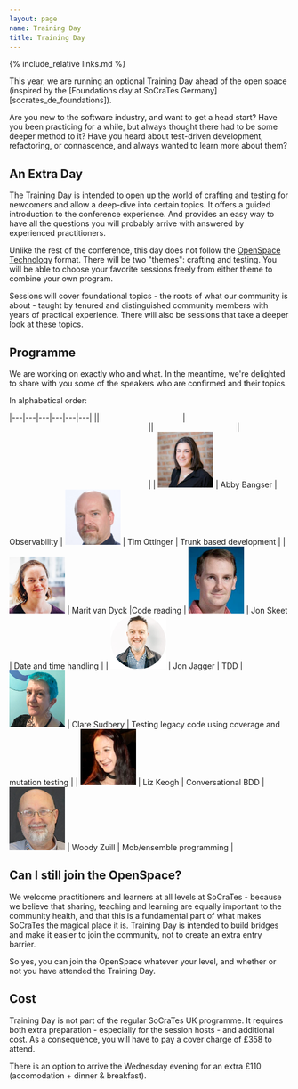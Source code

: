 ```yaml
---
layout: page
name: Training Day
title: Training Day
---
```


{% include_relative links.md %}

This year, we are running an optional Training Day ahead of the open space (inspired by the [Foundations day at SoCraTes Germany][socrates_de_foundations]). 

Are you new to the software industry, and want to get a head start? Have you been practicing for a while, but always thought there had to be some deeper method to it? Have you heard about test-driven development, refactoring, or connascence, and always wanted to learn more about them?

## An Extra Day

The Training Day is intended to open up the world of crafting and testing for newcomers and allow a deep-dive into certain topics. It offers a guided introduction to the conference experience. And provides an easy way to have all the questions you will probably arrive with answered by experienced practitioners.

Unlike the rest of the conference, this day does not follow the [OpenSpace Technology](https://en.wikipedia.org/wiki/Open_Space_Technology) format. There will be two "themes": crafting and testing. You will be able to choose your favorite sessions freely from either theme to combine your own program.

Sessions will cover foundational topics - the roots of what our community is about - taught by tenured and distinguished community members with years of practical experience. There will also be sessions that take a deeper look at these topics.

## Programme

We are working on exactly who and what. In the meantime, we're delighted to share with you some of the speakers who are confirmed and their topics.

In alphabetical order:

|---|---|---|---|---|---|
||<img width=150/>|<img width=250/>||<img width=150/>|<img width=250/>|
| ![Abby Bangser](img/2023/trainers/abby_bangser.png "Photo of Abby Bangser, dark-haired, smiling, with a black top and silver necklace, on a brick wall background") | Abby Bangser | Observability | ![Tim Ottinger](img/2023/trainers/tim_ottinger.png "Photo of Tim Ottinger") | Tim Ottinger | Trunk based development |
| ![Marit van Dyck](img/2023/trainers/marit_van_dyck.png "Photo of Marit van Dyck") | Marit van Dyck |Code reading | ![Jon Skeet](img/2023/trainers/jon_skeet.png "Photo of Jon Skeet") | Jon Skeet | Date and time handling |
| ![Jon Jagger](img/2023/trainers/jon_jagger.png "Photo of Jon Jagger") | Jon Jagger | TDD | ![Clare Sudbery](img/2023/trainers/clare_sudbery.png "Photo of Clare Sudbery") | Clare Sudbery | Testing legacy code using coverage and mutation testing |
| ![Liz Keogh](img/2023/trainers/liz_keogh.png "Photo of Liz Keogh") | Liz Keogh | Conversational BDD | ![Woody Zuill](img/2023/trainers/woody_zuill.png "Photo of Woody Zuill") | Woody Zuill | Mob/ensemble programming |

## Can I still join the OpenSpace?

We welcome practitioners and learners at all levels at SoCraTes - because we believe that sharing, teaching and learning are equally important to the community health, and that this is a fundamental part of what makes SoCraTes the magical place it is. Training Day is intended to build bridges and make it easier to join the community, not to create an extra entry barrier.

So yes, you can join the OpenSpace whatever your level, and whether or not you have attended the Training Day.

## Cost

Training Day is not part of the regular SoCraTes UK programme. It requires both extra preparation - especially for the session hosts - and additional cost. As a consequence, you will have to pay a cover charge of £358 to attend.

There is an option to arrive the Wednesday evening for an extra £110 (accomodation + dinner & breakfast).
